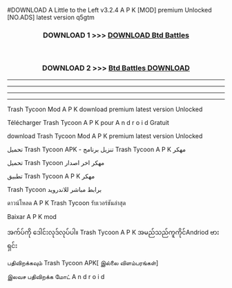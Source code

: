 #DOWNLOAD A Little to the Left v3.2.4 A P K [MOD] premium Unlocked [NO.ADS] latest version q5gtm 



<div align="center">

<h3>DOWNLOAD 1 >>> <a href="https://getmod1.web.app/?judule=Btd Battles">DOWNLOAD Btd Battles</a></h3><br>

<h3>DOWNLOAD 2 >>> <a href="https://getmod1.web.app/?judule=Btd Battles">Btd Battles DOWNLOAD </a></h3>

</div>


----------------------------------------------------------

----------------------------------------------------------

----------------------------------------------------------

----------------------------------------------------------


Trash Tycoon  Mod A P K download premium latest version Unlocked

Télécharger  Trash Tycoon  A P K pour A n d r o i d Gratuit

download Trash Tycoon  Mod A P K premium latest version Unlocked

تحميل Trash Tycoon  APK - تنزيل برنامج Trash Tycoon  A P K مهكر

تحميل Trash Tycoon  مهكر اخر اصدار

تطبيق Trash Tycoon  A P K مهكر

Trash Tycoon  برابط مباشر للاندرويد

ดาวน์โหลด A P K Trash Tycoon  รับเวอร์ชันล่าสุด

Baixar A P K mod

အက်ပ်ကို ဒေါင်းလုဒ်လုပ်ပါ။ Trash Tycoon  A P K အမည်သည်ကူကိုင်Andriod ဗားရှင်း

பதிவிறக்கவும் Trash Tycoon  APK[ இல்லை விளம்பரங்கள்] 
 
இலவச பதிவிறக்க மோட் A n d r o i d



